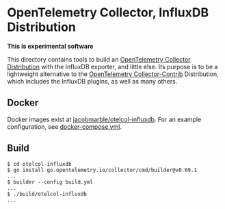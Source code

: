 # OpenTelemetry Collector, InfluxDB Distribution

**This is experimental software**

This directory contains tools to build an [OpenTelemetry Collector Distribution](https://opentelemetry.io/docs/concepts/distributions/) with the InfluxDB exporter, and little else.
Its purpose is to be a lightweight alternative to the [OpenTelemetry Collector-Contrib](https://github.com/open-telemetry/opentelemetry-collector-contrib/) Distribution, which includes the InfluxDB plugins, as well as many others.

## Docker
Docker images exist at [jacobmarble/otelcol-influxdb](https://hub.docker.com/r/jacobmarble/otelcol-influxdb).
For an example configuration, see [docker-compose.yml](../docker-compose.yml).

## Build

```console
$ cd otelcol-influxdb
$ go install go.opentelemetry.io/collector/cmd/builder@v0.69.1
...
$ builder --config build.yml
...
$ ./build/otelcol-influxdb
...
```
